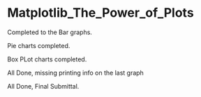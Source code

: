 # Matplotlib_The_Power_of_Plots

Completed to the Bar graphs.

Pie charts completed.

Box PLot charts completed.

All Done, missing printing info on the last graph


All Done, Final Submittal.